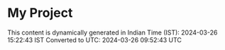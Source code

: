 # My Project

This content is dynamically generated in Indian Time (IST): 2024-03-26 15:22:43 IST
Converted to UTC: 2024-03-26 09:52:43 UTC
